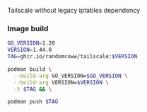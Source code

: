 Tailscale without legacy iptables dependency

### Image build

```bash
GO_VERSION=1.20
VERSION=1.44.0
TAG=ghcr.io/randomcoww/tailscale:$VERSION

podman build \
  --build-arg GO_VERSION=$GO_VERSION \
  --build-arg VERSION=$VERSION \
  -t $TAG && \

podman push $TAG
```
